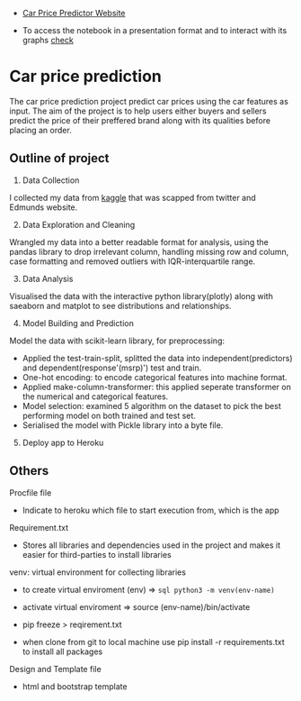 

* [Car Price Predictor Website](https://car-prices-prediction-a.herokuapp.com/)

* To access the notebook in a presentation format and to interact with its graphs [check](https://nbviewer.org/github/toludoyin/car_price_prediction/blob/main/car_price_analysis_model.ipynb)

# **Car price prediction**
The car price prediction project predict car prices using the car features as input. The aim of the project is to help users either buyers and sellers predict the price of their preffered brand along with its qualities before placing an order.

## Outline of project
1. Data Collection

I collected my data from [kaggle](https://www.kaggle.com/datasets/CooperUnion/cardataset) that was scapped from twitter and Edmunds website.

2. Data Exploration and Cleaning

Wrangled my data into a better readable format for analysis, using the pandas library to drop irrelevant column, handling missing row and column, case formatting and removed outliers with IQR-interquartile range.

3. Data Analysis

Visualised the data with the interactive python library(plotly) along with saeaborn and matplot to see distributions and relationships.

4. Model Building and Prediction

Model the data with scikit-learn library, for preprocessing:
* Applied the test-train-split, splitted the data into independent(predictors) and dependent(response'(msrp)') test and train.
* One-hot encoding: to encode categorical features into machine format.
* Applied make-column-transformer: this applied seperate transformer on the numerical and categorical features.
* Model selection: examined 5 algorithm on the dataset to pick the best performing model on both trained and test set.
* Serialised the model with Pickle library into a byte file.

5. Deploy app to Heroku

## Others

Procfile file
* Indicate to heroku which file to start execution from, which is the app

Requirement.txt
* Stores all libraries and dependencies used in the project and makes it easier for third-parties to install libraries

venv: virtual environment for collecting libraries
* to create virtual enviroment (env) => ```sql python3 -m venv(env-name)```

* activate virtual enviroment => source (env-name)/bin/activate

* pip freeze > reqirement.txt

* when clone from git to local machine use pip install -r requirements.txt to install all packages

 Design and Template file
 * html and bootstrap template


